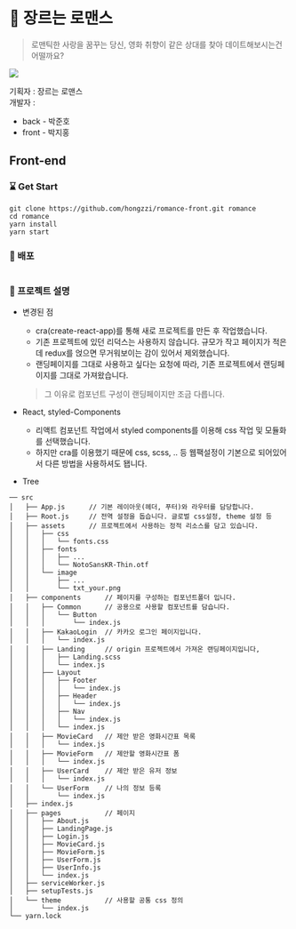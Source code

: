 # :movie_camera: 장르는 로맨스 
> 로맨틱한 사랑을 꿈꾸는 당신, 영화 취향이 같은 상대를 찾아 데이트해보시는건 어떨까요?

![](https://assets3.thrillist.com/v1/image/1871133/414x310/crop;jpeg_quality=65.jpg)

기획자 : 장르는 로맨스  
개발자 :
* back - 박준호
* front - 박지홍


## Front-end

### :hourglass: Get Start
```
git clone https://github.com/hongzzi/romance-front.git romance
cd romance
yarn install
yarn start
```

### :high_brightness: 배포
```

```

### :ticket: 프로젝트 설명

* 변경된 점
    * cra(create-react-app)를 통해 새로 프로젝트를 만든 후 작업했습니다.
    * 기존 프로젝트에 있던 리덕스는 사용하지 않습니다. 규모가 작고 페이지가 적은데 redux를 얹으면 무거워보이는 감이 있어서 제외했습니다.
    * 랜딩페이지를 그대로 사용하고 싶다는 요청에 따라, 기존 프로젝트에서 랜딩페이지를 그대로 가져왔습니다. 
    > 그 이유로 컴포넌트 구성이 랜딩페이지만 조금 다릅니다.

* React, styled-Components
    * 리액트 컴포넌트 작업에서 styled components를 이용해 css 작업 및 모듈화를 선택했습니다.
    * 하지만 cra를 이용했기 때문에 css, scss, .. 등 웹팩설정이 기본으로 되어있어서 다른 방법을 사용하셔도 됍니다.

* Tree
    
```
── src
│   ├── App.js      // 기본 레이아웃(헤더, 푸터)와 라우터를 담당합니다.
│   ├── Root.js     // 전역 설정을 돕습니다. 글로벌 css설정, theme 설정 등
│   ├── assets      // 프로젝트에서 사용하는 정적 리소스를 담고 있습니다.
│   │   ├── css
│   │   │   └── fonts.css
│   │   ├── fonts
│   │   │   ├── ...
│   │   │   └── NotoSansKR-Thin.otf
│   │   └── image
│   │       ├── ...
│   │       └── txt_your.png
│   ├── components      // 페이지를 구성하는 컴포넌트폴더 입니다.
│   │   ├── Common      // 공용으로 사용할 컴포넌트를 담습니다.
│   │   │   └── Button
│   │   │       └── index.js
│   │   ├── KakaoLogin  // 카카오 로그인 페이지입니다.
│   │   │   └── index.js
│   │   ├── Landing     // origin 프로젝트에서 가져온 랜딩페이지입니다,
│   │   │   ├── Landing.scss
│   │   │   └── index.js
│   │   ├── Layout
│   │   │   ├── Footer
│   │   │   │   └── index.js
│   │   │   ├── Header
│   │   │   │   └── index.js
│   │   │   ├── Nav
│   │   │   │   └── index.js
│   │   │   └── index.js
│   │   ├── MovieCard   // 제안 받은 영화시간표 목록
│   │   │   └── index.js
│   │   ├── MovieForm   // 제안할 영화시간표 폼
│   │   │   └── index.js
│   │   ├── UserCard    // 제안 받은 유저 정보
│   │   │   └── index.js
│   │   └── UserForm    // 나의 정보 등록
│   │       └── index.js
│   ├── index.js 
│   ├── pages           // 페이지
│   │   ├── About.js
│   │   ├── LandingPage.js
│   │   ├── Login.js
│   │   ├── MovieCard.js
│   │   ├── MovieForm.js
│   │   ├── UserForm.js
│   │   ├── UserInfo.js
│   │   └── index.js
│   ├── serviceWorker.js
│   ├── setupTests.js
│   └── theme           // 사용할 공통 css 정의
│       └── index.js
└── yarn.lock
```


